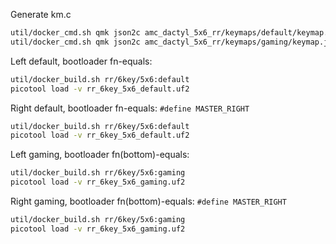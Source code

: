 Generate km.c
```sh
util/docker_cmd.sh qmk json2c amc_dactyl_5x6_rr/keymaps/default/keymap.json -o amc_dactyl_5x6_rr/keymaps/default/km.c
util/docker_cmd.sh qmk json2c amc_dactyl_5x6_rr/keymaps/gaming/keymap.json -o amc_dactyl_5x6_rr/keymaps/gaming/km.c
```

Left default, bootloader fn-equals:
```sh
util/docker_build.sh rr/6key/5x6:default
picotool load -v rr_6key_5x6_default.uf2
```

Right default, bootloader fn-equals:
`#define MASTER_RIGHT`
```sh
util/docker_build.sh rr/6key/5x6:default
picotool load -v rr_6key_5x6_default.uf2
```

Left gaming, bootloader fn(bottom)-equals:
```sh
util/docker_build.sh rr/6key/5x6:gaming
picotool load -v rr_6key_5x6_gaming.uf2
```

Right gaming, bootloader fn(bottom)-equals:
`#define MASTER_RIGHT`
```sh
util/docker_build.sh rr/6key/5x6:gaming
picotool load -v rr_6key_5x6_gaming.uf2
```
